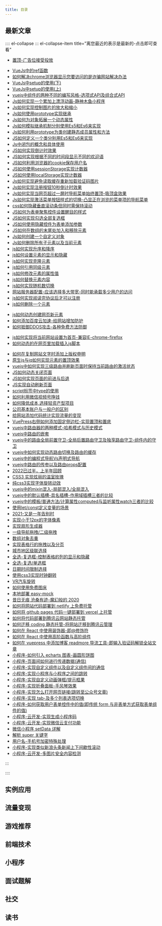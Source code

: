 ```yaml
---
title: 目录
---
```


<form-weather />
<form-Search />

<!-- <Meting server="netease"
        type="playlist"
        mid="784399723"
        :list-folded="true" /> -->

## 最新文章

<TOC />

:::: el-collapse
::: el-collapse-item title="离您最近的表示是最新的-点击即可查看"
- [置顶-广告位接受投放](../adverent/)
* [VueJs中的ref函数](../fontend/framework/base-vue3.0-ref)
* [如何解决chrome浏览器显示您要访问的是诈骗网站解决办法](../fontend/tools/resolve-nosafe-web)
* [VueJs中setup的使用(下)](../fontend/framework/base-vue3.0-setup2)
* [VueJs中setup的使用(上)](../fontend/framework/base-vue3.0-setup)
* [vuejs中组件的两种不同的编写风格-选项式API及组合式API](../fontend/framework/base-vue3.0-codestyle)
* [Js如何实现一个累加上漂浮动画-静神木鱼小程序](../fontend/js/44-leijia)
* [Js如何实现控制图片的放大和缩小](../fontend/js/42-control-img-scale)
* [Js如何使用prototype实现继承](../fontend/js/41-use-prototype-extend)
* [Js如何为对象拓展一个动态属性](../fontend/js/40-tuozhan-obj-attr)
* [Js如何模拟继承机制分别使用Es5和Es6来实现](../fontend/js/39-extends)
* [Js如何利用prototype为类创建静态成员属性和方法](../fontend/js/38-prototype-static)
* [JS如何定义一个类分别用Es5和Es6来实现](../fontend/js/37-define-class)
* [Js中闭包的概念和具体使用](../fontend/js/36-use-bibao)
* [JS如何实现倒计时效果](../fontend/js/35-daojishi-effect)
* [JS如何实现根据不同的时间段显示不同的欢迎语](../fontend/js/34-time-huanyin)
* [JS如何利用浏览器的cookie保存用户名](../fontend/js/33-cookie-save-user)
* [JS如何使用sessionStorage实现计数器](../fontend/js/32-sessionstorage-count-num)
* [JS如何使用localStorage实现计数器](../fontend/js/31-localstorage-count-num)
* [Js如何实现避免读取缓存重新加载验证码图片](../fontend/js/30-reload-ver-img)
* [Js如何实现注册按钮10秒倒计时效果](../fontend/js/29-btn-daojishi)
* [Js如何实现当网页超过一屏时导航菜单始终置顶-吸顶盒效果](../fontend/js/28-xijinghe)
* [Js如何实现激活菜单按钮样式的切换-凸显正在浏览的菜单项的导航菜单](../fontend/js/27-active-tab-change)
* [css如何隐藏垂直滚动条但同时需保持滚动](../fontend/css/example-scroll)
* [JS如何为表单聚焦控件设置醒目的样式](../fontend/js/26-set-form-style)
* [JS如何实现勾选全部复选框](../fontend/js/25-all-checkbox)
* [JS如何使用隐藏控件为表单添加参数](../fontend/js/24-hide-input-params)
* [JS如何在数组的末尾处加入和移除元素](../fontend/js/23-arr-push-pop)
* [Js如何创建一个自定义对象](../fontend/js/22-create-zidingyi-obj)
* [Js如何删除所有子元素以及当前元素](../fontend/js/21-delete-child-elem)
* [js如何实现升序和降序](../fontend/js/20-elem-ascend-descend)
* [js如何设置元素的显示和隐藏](../fontend/js/19-elem-show-hide)
* [js如何实现克隆元素](../fontend/js/18-clone-elem)
* [js如何引用同级元素](../fontend/js/17-yinyong-tongji-elem)
* [js如何修改元素的属性值](../fontend/js/16-change-elem-attr)
* [js如何替换元素内容](../fontend/js/15-replace-ele-content)
* [js如何实现随机数切换](../fontend/js/14-click-num-suiji)
* [网站服务器配置-应该选择多大带宽-同时能承载多少用户的访问](../fontend/tools/web-config-daikuan)
* [js如何实现阅读完协议后才可以注册](../fontend/js/13-read-xieyi)
* [js如何删除一个元素](../fontend/js/12-delete-element)
- [js如何动态创建网页新元素](../fontend/js/11-create-new-elem)
- [如何添加百度云加速-给网站增加防护](../fontend/tools/add-su-baidu)
- [如何抵御DDOS攻击-各种免费方法防御](../fontend/tools/fangyu-ddos)
* [js如何实现将当前网站设置为首页-兼容IE-chrome-firefox](../fontend/js/8-set-home-page)
* [如何动态的在网页里加载插入js脚本](../fontend/js/7-load-js)
- [如何在复制网站文字时添加上版权申明](../fontend/js/copy-web-text-copyright)
- [原生js与jq如何实现元素的置顶效果](../fontend/js/js-jq-zhiding)
- [vuejs中如何实现三级路由并刷新页面时保持当前路由的激活状态](../fontend/framework/vue-router-sanji)
- [JS如何动态关闭页面](../fontend/js/3-texiao-close-page)
- [JS如何实现页面的前进与后退](../fontend/js/2-texiao-forward-back)
- [JS实现自动刷新页面](../fontend/js/1-texiao-auto-refresh)
- [script标签中type的使用](../fontend/js/js-type)
- [如何利用微信视频号挣钱](../read/wealth/how-use-wx-shipinhao)
- [如何降低成本,选择轻资产型项目](../read/wealth/select-qingzichan)
- [公司基本账户与一般户的区别](../read/wealth/base-account)
- [给网站添加代码统计实现流量的变现](../read/wealth/add-code-tongji)
- [VuePress右侧如何添加固定侧边栏-实现置顶和置底](../fontend/tools/vuepress-slidebar-top)
- [vuejs中路由器的两种模式-哈希模式与历史模式](../fontend/framework/vue-hash-history)
- [vuejs中路由的嵌套](../fontend/framework/vue-router-qiantao)
- [vuejs中的路由全局前置守卫-全局后置路由守卫及独享路由守卫-组件内的守卫](../fontend/framework/vue-router-shouwei)
- [vuejs中如何实现动态路由切换及路由的缓存](../fontend/framework/vue-router-keep-alive)
- [vuejs中的编程式导航Vs声明式导航](../fontend/framework/vue-router-biancheng)
- [vuejs中路由的传参以及路由props配置](../fontend/framework/vue-router-params)
- [2022已过半，上半年回顾](../read/replay/2022-back-half)
- [CSS3 实现炫丽的温室玫瑰](../fontend/css/animate-meiguihua)
- [纯css3实现字体旋转动效](../fontend/css/animate-ziti-rotate)
- [vuejs中的mixin混入-局部混入/全局混入](../fontend/framework/vue-mixins)
- [vuejs中的默认插槽-具名插槽-作用域插槽三者的比较](../fontend/framework/vue-slot)
- [vuejs中的模板/普通方法/计算属性computed与监听属性watch三者的比较](../fontend/framework/vue-computed-watch)
- [使用let/const定义变量的场景](../fontend/js/variable-use)
- [2021-又是一年告别时](../read/replay/look-back-2021)
- [实现小于12px的字体像素](../fontend/css/example-small-size)
- [实现扇形生成器](../fontend/css/example-sector)
- [一级导航拖拽/二级拖拽](../fontend/css/business-level-draw)
- [数组对象去重](../fontend/rsa/array-unique-object)
- [实现表格行的拖拽以及分页](../fontend/css/business-col-draw)
- [城市地区级联选择](../fontend/css/business-city-choice/)
- [全选-复选框-控制表格的列的显示和隐藏](../fontend/css/business-control-col-show)
- [全选-复选/单选框](../fontend/css/business-select-all)
- [日期时间限制选择](../fontend/css/bussiness-date-limit-select)
- [使用css3实现时钟翻转](../fontend/css/animate-flip-clock)
- [VR汽车旋转](../fontend/css/animate-car-vr)
- [如何使用免费图床](../fontend/tools/how-use-free-drawbed)
- [本地部署 easy-mock](../fontend/tools/local-deploy-easy-mock)
- [昔日无痕,沧桑有迹-魔幻般的 2020](../read/replay/look-back-2020)
- [如何将网站代码部署到 netlify 上免费托管](../fontend/tools/netlify-hosting)
- [如何将 github pages 代码一键部署到 vercel 上托管](../fontend/tools/vercel-hosting)
- [如何将代码部署到腾讯云网站静态托管](../fontend/tools/tencent-cloud-website-host)
- [如何迁移 coding 静态托管-将网站迁移到腾讯云管理](../fontend/tools/transfer-coding-to-tengxun)
- [如何在 React 中使用装饰器-即@修饰符](../fontend/framework/advance-react-use-decorator)
- [如何在 React 中使用高阶函数与高阶组件](../fontend/framework/advance-highfun-and-component)
- [如何在 vuepress 中添加博客 readmore 导流工具-即输入验证码解锁全站文章](../fontend/tools/add-blog-guide)
- [小程序-如何引入 echarts 图表-画圆形饼图](../wechat/minprogram/import-pie-echart)
- [小程序-页面间如何进行传递数据(通信)](../wechat/minprogram/page-between-transdata)
- [小程序-实现自定义组件以及自定义组件间的通信](../wechat/minprogram/custom-components)
- [小程序-实现小程序与小程序之间的跳转](../wechat/minprogram/jump-between-apples)
- [小程序-实现自定义动画弹框/提示框果](../wechat/minprogram/custom-alert-box)
- [小程序-实现折叠面板-手风琴效果](../wechat/minprogram/accordion-effect)
- [小程序-实现怎么打开网页链接(跳转至公众号文章)](../wechat/minprogram/usewebview-open-webpage)
- [小程序-实现 tab-及多个列表选项切换](../wechat/minprogram/tab-list-change)
- [小程序-如何获取用户表单控件中的值(即传统 form 与非表单方式获取表单组件的值)](../wechat/minprogram/get-inputval)
- [小程序-云开发-实现生成小程序码](../wechat/cloudev/cloud-create-small-code)
- [小程序-云开发-实现微信云支付功能](../wechat/cloudev/cloud-payment-function)
- [微信小程序 setData 详解](../wechat/minprogram/setdata-detail)
- [解析 super 关键字](../fontend/js/resolve-super-keyword)
- [用户名-手机号加密特殊处理](/fontend/js/utils-name-mobile-encrye)
- [小程序-实现类似新浪头条新闻上下间歇性滚动](../wechat/minprogram/new-scroll-up-down)
- [小程序-云开发-多图片安全内容检测](../wechat/cloudev/img-security-check)

:::

::::

<latest-TableArticle />

## 实例应用

<latest-Apply />

## 流量变现

<latest-FlowBianxian />

## 游戏推荐

<latest-Games />

## 前端技术

<latest-FontEnd />

## 小程序

<latest-MinProgram />

## 面试题解

<latest-InterviewTip />

## 社交

<latest-Social />

## 读书

<latest-ReadBook />

<footer-FooterLink :isShareLink="false" :isDaShang="true" />

<footer-FeedBack />
